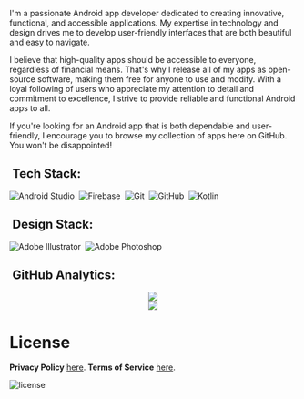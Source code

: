 I'm a passionate Android app developer dedicated to creating innovative, functional, and accessible applications. My expertise in technology and design drives me to develop user-friendly interfaces that are both beautiful and easy to navigate.

I believe that high-quality apps should be accessible to everyone, regardless of financial means. That's why I release all of my apps as open-source software, making them free for anyone to use and modify. With a loyal following of users who appreciate my attention to detail and commitment to excellence, I strive to provide reliable and functional Android apps to all.

If you're looking for an Android app that is both dependable and user-friendly, I encourage you to browse my collection of apps here on GitHub. You won't be disappointed!

## &nbsp;Tech Stack:

![Android Studio](https://ziadoua.github.io/m3-Markdown-Badges/badges/AndroidStudio/androidstudio3.svg)&nbsp;
![Firebase](https://ziadoua.github.io/m3-Markdown-Badges/badges/Firebase/firebase3.svg)&nbsp;
![Git](https://ziadoua.github.io/m3-Markdown-Badges/badges/Git/git1.svg)&nbsp;
![GitHub](https://ziadoua.github.io/m3-Markdown-Badges/badges/Github/github3.svg)&nbsp;
![Kotlin](https://ziadoua.github.io/m3-Markdown-Badges/badges/Kotlin/kotlin3.svg)&nbsp;

## &nbsp;Design Stack:

![Adobe Illustrator](https://ziadoua.github.io/m3-Markdown-Badges/badges/Illustrator/illustrator3.svg)&nbsp;
![Adobe Photoshop](https://ziadoua.github.io/m3-Markdown-Badges/badges/Photoshop/photoshop3.svg)&nbsp;

## &nbsp;GitHub Analytics:
<p align="center">
<a href="https://github.com/AVS1508">
  <img src="https://github-readme-stats.vercel.app/api?username=mihaicristiancondrea&show_icons=true"/>
</a>
<br>
<a href="https://github.com/AVS1508">
  <img src="https://github-readme-stats.vercel.app/api/top-langs/?username=mihaicristiancondrea"/>
</a>
</p>

# License

__Privacy Policy__ [here](https://mihaicristiancondrea.github.io/profile/#privacy-policy-end-user-software).
__Terms of Service__ [here](https://mihaicristiancondrea.github.io/profile/#terms-of-service-end-user-software).

![license](https://imgur.com/QQlcEVT.png)
